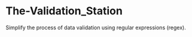 # The-Validation_Station
Simplify the process of data validation using regular expressions (regex).

